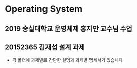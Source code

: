 # Operating System #

## 2019 숭실대학교 운영체제 홍지만 교수님 수업 ##
## 20152365 김재섭 설계 과제 ##

* 각 폴더에 과제별로 간단한 설명과 과제별 명세서가 있습니다

